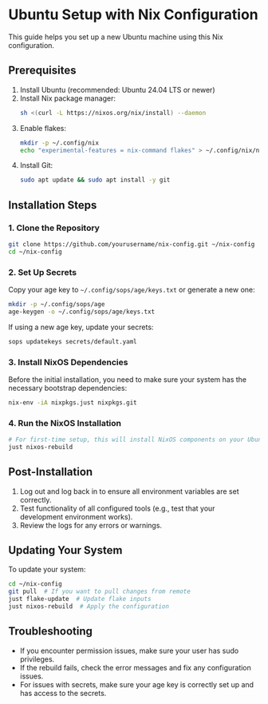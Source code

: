 # Ubuntu Setup with Nix Configuration

This guide helps you set up a new Ubuntu machine using this Nix configuration.

## Prerequisites

1. Install Ubuntu (recommended: Ubuntu 24.04 LTS or newer)
2. Install Nix package manager:
   ```bash
   sh <(curl -L https://nixos.org/nix/install) --daemon
   ```
3. Enable flakes:
   ```bash
   mkdir -p ~/.config/nix
   echo "experimental-features = nix-command flakes" > ~/.config/nix/nix.conf
   ```
4. Install Git:
   ```bash
   sudo apt update && sudo apt install -y git
   ```

## Installation Steps

### 1. Clone the Repository

```bash
git clone https://github.com/yourusername/nix-config.git ~/nix-config
cd ~/nix-config
```

### 2. Set Up Secrets

Copy your age key to `~/.config/sops/age/keys.txt` or generate a new one:

```bash
mkdir -p ~/.config/sops/age
age-keygen -o ~/.config/sops/age/keys.txt
```

If using a new age key, update your secrets:

```bash
sops updatekeys secrets/default.yaml
```

### 3. Install NixOS Dependencies

Before the initial installation, you need to make sure your system has the necessary bootstrap dependencies:

```bash
nix-env -iA nixpkgs.just nixpkgs.git
```

### 4. Run the NixOS Installation

```bash
# For first-time setup, this will install NixOS components on your Ubuntu system
just nixos-rebuild
```

## Post-Installation

1. Log out and log back in to ensure all environment variables are set correctly.
2. Test functionality of all configured tools (e.g., test that your development environment works).
3. Review the logs for any errors or warnings.

## Updating Your System

To update your system:

```bash
cd ~/nix-config
git pull  # If you want to pull changes from remote
just flake-update  # Update flake inputs
just nixos-rebuild  # Apply the configuration
```

## Troubleshooting

- If you encounter permission issues, make sure your user has sudo privileges.
- If the rebuild fails, check the error messages and fix any configuration issues.
- For issues with secrets, make sure your age key is correctly set up and has access to the secrets.